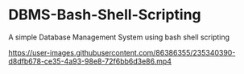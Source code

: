 # DBMS-Bash-Shell-Scripting
A simple Database Management System using bash shell scripting


https://user-images.githubusercontent.com/86386355/235340390-d8dfb678-ce35-4a93-98e8-72f6bb6d3e86.mp4

